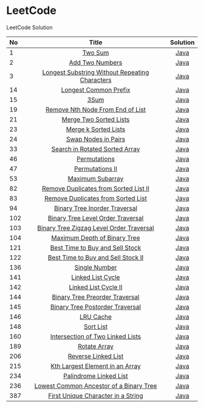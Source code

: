 # LeetCode
LeetCode Solution

| No | Title | Solution |
| :------| :------: | :------: |
|1|[Two Sum](https://leetcode.com/problems/)|[Java](https://github.com/JokerAlex/hello-world/blob/master/Algorithms/leetcode/1.Two%20Sum.md)|
|2|[Add Two Numbers](https://leetcode.com/problems/)|[Java](https://github.com/JokerAlex/hello-world/blob/master/Algorithms/leetcode/2.Add%20Two%20Numbers.md)|
|3|[Longest Substring Without Repeating Characters](https://leetcode.com/problems/)|[Java](https://github.com/JokerAlex/hello-world/blob/master/Algorithms/leetcode/3.Longest%20Substring%20Without%20Repeating%20Characters.md)|
|14|[Longest Common Prefix](https://leetcode.com/problems/)|[Java](https://github.com/JokerAlex/hello-world/blob/master/Algorithms/leetcode/14.Longest%20Common%20Prefix.md)|
|15|[3Sum](https://leetcode.com/problems/)|[Java](https://github.com/JokerAlex/hello-world/blob/master/Algorithms/leetcode/15.3Sum.md)|
|19|[Remove Nth Node From End of List](https://leetcode.com/problems/)|[Java](https://github.com/JokerAlex/hello-world/blob/master/Algorithms/leetcode/19.Remove%20Nth%20Node%20From%20End%20of%20List.md)|
|21|[Merge Two Sorted Lists](https://leetcode.com/problems/)|[Java](https://github.com/JokerAlex/hello-world/blob/master/Algorithms/leetcode/21.Merge%20Two%20Sorted%20Lists.md)|
|23|[Merge k Sorted Lists](https://leetcode.com/problems/)|[Java](https://github.com/JokerAlex/hello-world/blob/master/Algorithms/leetcode/23.Merge%20k%20Sorted%20Lists.md)|
|24|[Swap Nodes in Pairs](https://leetcode.com/problems/)|[Java](https://github.com/JokerAlex/hello-world/blob/master/Algorithms/leetcode/24.Swap%20Nodes%20in%20Pairs.md)|
|33|[Search in Rotated Sorted Array](https://leetcode.com/problems/)|[Java](https://github.com/JokerAlex/hello-world/blob/master/Algorithms/leetcode/33.Search%20in%20Rotated%20Sorted%20Array.md)|
|46|[Permutations](https://leetcode.com/problems/)|[Java](https://github.com/JokerAlex/hello-world/blob/master/Algorithms/leetcode/46.Permutations.md)|
|47|[Permutations II](https://leetcode.com/problems/)|[Java](https://github.com/JokerAlex/hello-world/blob/master/Algorithms/leetcode/47.Permutations%20II.md)|
|53|[Maximum Subarray](https://leetcode.com/problems/)|[Java](https://github.com/JokerAlex/hello-world/blob/master/Algorithms/leetcode/53.Maximum%20Subarray.md)|
|82|[Remove Duplicates from Sorted List II](https://leetcode.com/problems/)|[Java](https://github.com/JokerAlex/hello-world/blob/master/Algorithms/leetcode/82.Remove%20Duplicates%20from%20Sorted%20List%20II.md)|
|83|[Remove Duplicates from Sorted List](https://leetcode.com/problems/)|[Java](https://github.com/JokerAlex/hello-world/blob/master/Algorithms/leetcode/83.Remove%20Duplicates%20from%20Sorted%20List.md)|
|94|[Binary Tree Inorder Traversal ](https://leetcode.com/problems/)|[Java](https://github.com/JokerAlex/hello-world/blob/master/Algorithms/leetcode/94.Binary%20Tree%20Inorder%20Traversal%20.md)|
|102|[Binary Tree Level Order Traversal](https://leetcode.com/problems/)|[Java](https://github.com/JokerAlex/hello-world/blob/master/Algorithms/leetcode/102.Binary%20Tree%20Level%20Order%20Traversal.md)|
|103|[Binary Tree Zigzag Level Order Traversal](https://leetcode.com/problems/)|[Java](https://github.com/JokerAlex/hello-world/blob/master/Algorithms/leetcode/103.Binary%20Tree%20Zigzag%20Level%20Order%20Traversal.md)|
|104|[Maximum Depth of Binary Tree](https://leetcode.com/problems/)|[Java](https://github.com/JokerAlex/hello-world/blob/master/Algorithms/leetcode/104.Maximum%20Depth%20of%20Binary%20Tree.md)|
|121|[Best Time to Buy and Sell Stock](https://leetcode.com/problems/)|[Java](https://github.com/JokerAlex/hello-world/blob/master/Algorithms/leetcode/121.Best%20Time%20to%20Buy%20and%20Sell%20Stock.md)|
|122|[Best Time to Buy and Sell Stock II](https://leetcode.com/problems/)|[Java](https://github.com/JokerAlex/hello-world/blob/master/Algorithms/leetcode/122.Best%20Time%20to%20Buy%20and%20Sell%20Stock%20II.md)|
|136|[Single Number](https://leetcode.com/problems/)|[Java](https://github.com/JokerAlex/hello-world/blob/master/Algorithms/leetcode/136.Single%20Number.md)|
|141|[Linked List Cycle](https://leetcode.com/problems/)|[Java](https://github.com/JokerAlex/hello-world/blob/master/Algorithms/leetcode/141.Linked%20List%20Cycle.md)|
|142|[Linked List Cycle II](https://leetcode.com/problems/)|[Java](https://github.com/JokerAlex/hello-world/blob/master/Algorithms/leetcode/142.Linked%20List%20Cycle%20II.md)|
|144|[Binary Tree Preorder Traversal](https://leetcode.com/problems/)|[Java](https://github.com/JokerAlex/hello-world/blob/master/Algorithms/leetcode/144.Binary%20Tree%20Preorder%20Traversal.md)|
|145|[Binary Tree Postorder Traversal](https://leetcode.com/problems/)|[Java](https://github.com/JokerAlex/hello-world/blob/master/Algorithms/leetcode/145.Binary%20Tree%20Postorder%20Traversal.md)|
|146|[LRU Cache](https://leetcode.com/problems/)|[Java](https://github.com/JokerAlex/hello-world/blob/master/Algorithms/leetcode/146.LRU%20Cache.md)|
|148|[Sort List](https://leetcode.com/problems/)|[Java](https://github.com/JokerAlex/hello-world/blob/master/Algorithms/leetcode/148.Sort%20List.md)|
|160|[Intersection of Two Linked Lists](https://leetcode.com/problems/)|[Java](https://github.com/JokerAlex/hello-world/blob/master/Algorithms/leetcode/160.Intersection%20of%20Two%20Linked%20Lists.md)|
|189|[Rotate Array](https://leetcode.com/problems/)|[Java](https://github.com/JokerAlex/hello-world/blob/master/Algorithms/leetcode/189.Rotate%20Array.md)|
|206|[Reverse Linked List](https://leetcode.com/problems/)|[Java](https://github.com/JokerAlex/hello-world/blob/master/Algorithms/leetcode/206.Reverse%20Linked%20List.md)|
|215|[Kth Largest Element in an Array](https://leetcode.com/problems/)|[Java](https://github.com/JokerAlex/hello-world/blob/master/Algorithms/leetcode/215.Kth%20Largest%20Element%20in%20an%20Array.md)|
|234|[Palindrome Linked List](https://leetcode.com/problems/)|[Java](https://github.com/JokerAlex/hello-world/blob/master/Algorithms/leetcode/234.Palindrome%20Linked%20List.md)|
|236|[Lowest Common Ancestor of a Binary Tree](https://leetcode.com/problems/)|[Java](https://github.com/JokerAlex/hello-world/blob/master/Algorithms/leetcode/236.Lowest%20Common%20Ancestor%20of%20a%20Binary%20Tree.md)|
|387|[First Unique Character in a String](https://leetcode.com/problems/)|[Java](https://github.com/JokerAlex/hello-world/blob/master/Algorithms/leetcode/387.First%20Unique%20Character%20in%20a%20String.md)|
